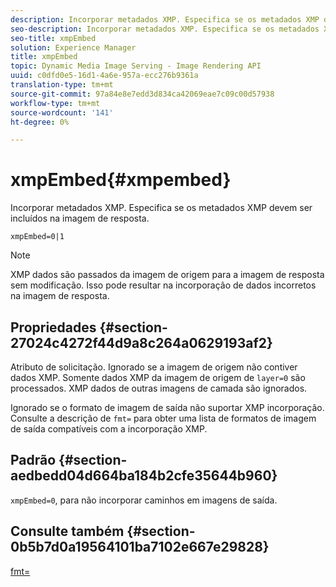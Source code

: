 ```yaml
---
description: Incorporar metadados XMP. Especifica se os metadados XMP devem ser incluídos na imagem de resposta.
seo-description: Incorporar metadados XMP. Especifica se os metadados XMP devem ser incluídos na imagem de resposta.
seo-title: xmpEmbed
solution: Experience Manager
title: xmpEmbed
topic: Dynamic Media Image Serving - Image Rendering API
uuid: c0dfd0e5-16d1-4a6e-957a-ecc276b9361a
translation-type: tm+mt
source-git-commit: 97a84e8e7edd3d834ca42069eae7c09c00d57938
workflow-type: tm+mt
source-wordcount: '141'
ht-degree: 0%

---
```



# xmpEmbed{#xmpembed}

Incorporar metadados XMP. Especifica se os metadados XMP devem ser incluídos na imagem de resposta.

`xmpEmbed=0|1`

>[!NOTE]
>
>XMP dados são passados da imagem de origem para a imagem de resposta sem modificação. Isso pode resultar na incorporação de dados incorretos na imagem de resposta.

## Propriedades {#section-27024c4272f44d9a8c264a0629193af2}

Atributo de solicitação. Ignorado se a imagem de origem não contiver dados XMP. Somente dados XMP da imagem de origem de `layer=0` são processados. XMP dados de outras imagens de camada são ignorados.

Ignorado se o formato de imagem de saída não suportar XMP incorporação. Consulte a descrição de `fmt=` para obter uma lista de formatos de imagem de saída compatíveis com a incorporação XMP.

## Padrão {#section-aedbedd04d664ba184b2cfe35644b960}

`xmpEmbed=0`, para não incorporar caminhos em imagens de saída.

## Consulte também {#section-0b5b7d0a19564101ba7102e667e29828}

[fmt=](../../../../../is-api/http-ref/image-serving-api-ref/c-http-protocol-reference/c-command-reference/r-is-http-fmt.md#reference-cdf10043423b45ba9fe15157fb3ae37a)
